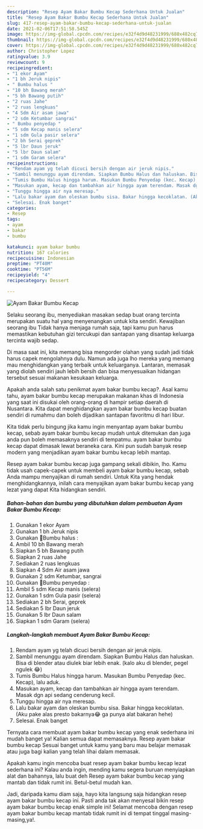 ```yaml
---
description: "Resep Ayam Bakar Bumbu Kecap Sederhana Untuk Jualan"
title: "Resep Ayam Bakar Bumbu Kecap Sederhana Untuk Jualan"
slug: 417-resep-ayam-bakar-bumbu-kecap-sederhana-untuk-jualan
date: 2021-02-06T17:51:58.545Z
image: https://img-global.cpcdn.com/recipes/e32f4d9d48231999/680x482cq70/ayam-bakar-bumbu-kecap-foto-resep-utama.jpg
thumbnail: https://img-global.cpcdn.com/recipes/e32f4d9d48231999/680x482cq70/ayam-bakar-bumbu-kecap-foto-resep-utama.jpg
cover: https://img-global.cpcdn.com/recipes/e32f4d9d48231999/680x482cq70/ayam-bakar-bumbu-kecap-foto-resep-utama.jpg
author: Christopher Lopez
ratingvalue: 3.9
reviewcount: 9
recipeingredient:
- "1 ekor Ayam"
- "1 bh Jeruk nipis"
- " Bumbu halus "
- "10 bh Bawang merah"
- "5 bh Bawang putih"
- "2 ruas Jahe"
- "2 ruas lengkuas"
- "4 Sdm Air asam jawa"
- "2 sdm Ketumbar sangrai"
- " Bumbu penyedap "
- "5 sdm Kecap manis selera"
- "1 sdm Gula pasir selera"
- "2 bh Serai geprek"
- "5 lbr Daun jeruk"
- "5 lbr Daun salam"
- "1 sdm Garam selera"
recipeinstructions:
- "Rendam ayam yg telah dicuci bersih dengan air jeruk nipis."
- "Sambil menunggu ayam direndam. Siapkan Bumbu Halus dan haluskan. Bisa di blender atau diulek biar lebih enak. (kalo aku di blender, pegel ngulek 😂)"
- "Tumis Bumbu Halus hingga harum. Masukan Bumbu Penyedap (kec. Kecap), lalu aduk."
- "Masukan ayam, kecap dan tambahkan air hingga ayam terendam. Masak dgn api sedang cenderung kecil."
- "Tunggu hingga air nya meresap."
- "Lalu bakar ayam dan oleskan bumbu sisa. Bakar hingga kecoklatan. (Aku pake alas presto bakarnya😂 ga punya alat bakaran hehe)"
- "Selesai. Enak banget"
categories:
- Resep
tags:
- ayam
- bakar
- bumbu

katakunci: ayam bakar bumbu 
nutrition: 167 calories
recipecuisine: Indonesian
preptime: "PT40M"
cooktime: "PT56M"
recipeyield: "4"
recipecategory: Dessert

---
```



![Ayam Bakar Bumbu Kecap](https://img-global.cpcdn.com/recipes/e32f4d9d48231999/680x482cq70/ayam-bakar-bumbu-kecap-foto-resep-utama.jpg)

Selaku seorang ibu, menyediakan masakan sedap buat orang tercinta merupakan suatu hal yang menyenangkan untuk kita sendiri. Kewajiban seorang ibu Tidak hanya menjaga rumah saja, tapi kamu pun harus memastikan kebutuhan gizi tercukupi dan santapan yang disantap keluarga tercinta wajib sedap.

Di masa  saat ini, kita memang bisa mengorder olahan yang sudah jadi tidak harus capek mengolahnya dulu. Namun ada juga lho mereka yang memang mau menghidangkan yang terbaik untuk keluarganya. Lantaran, memasak yang diolah sendiri jauh lebih bersih dan bisa menyesuaikan hidangan tersebut sesuai makanan kesukaan keluarga. 



Apakah anda salah satu penikmat ayam bakar bumbu kecap?. Asal kamu tahu, ayam bakar bumbu kecap merupakan makanan khas di Indonesia yang saat ini disukai oleh orang-orang di hampir setiap daerah di Nusantara. Kita dapat menghidangkan ayam bakar bumbu kecap buatan sendiri di rumahmu dan boleh dijadikan santapan favoritmu di hari libur.

Kita tidak perlu bingung jika kamu ingin menyantap ayam bakar bumbu kecap, sebab ayam bakar bumbu kecap mudah untuk ditemukan dan juga anda pun boleh memasaknya sendiri di tempatmu. ayam bakar bumbu kecap dapat dimasak lewat beraneka cara. Kini pun sudah banyak resep modern yang menjadikan ayam bakar bumbu kecap lebih mantap.

Resep ayam bakar bumbu kecap juga gampang sekali dibikin, lho. Kamu tidak usah capek-capek untuk membeli ayam bakar bumbu kecap, sebab Anda mampu menyajikan di rumah sendiri. Untuk Kita yang hendak menghidangkannya, inilah cara menyajikan ayam bakar bumbu kecap yang lezat yang dapat Kita hidangkan sendiri.

<!--inarticleads1-->

##### Bahan-bahan dan bumbu yang dibutuhkan dalam pembuatan Ayam Bakar Bumbu Kecap:

1. Gunakan 1 ekor Ayam
1. Gunakan 1 bh Jeruk nipis
1. Gunakan  🔪Bumbu halus :
1. Ambil 10 bh Bawang merah
1. Siapkan 5 bh Bawang putih
1. Siapkan 2 ruas Jahe
1. Sediakan 2 ruas lengkuas
1. Siapkan 4 Sdm Air asam jawa
1. Gunakan 2 sdm Ketumbar, sangrai
1. Gunakan  🔪Bumbu penyedap :
1. Ambil 5 sdm Kecap manis (selera)
1. Gunakan 1 sdm Gula pasir (selera)
1. Sediakan 2 bh Serai, geprek
1. Sediakan 5 lbr Daun jeruk
1. Gunakan 5 lbr Daun salam
1. Siapkan 1 sdm Garam (selera)




<!--inarticleads2-->

##### Langkah-langkah membuat Ayam Bakar Bumbu Kecap:

1. Rendam ayam yg telah dicuci bersih dengan air jeruk nipis.
1. Sambil menunggu ayam direndam. Siapkan Bumbu Halus dan haluskan. Bisa di blender atau diulek biar lebih enak. (kalo aku di blender, pegel ngulek 😂)
1. Tumis Bumbu Halus hingga harum. Masukan Bumbu Penyedap (kec. Kecap), lalu aduk.
1. Masukan ayam, kecap dan tambahkan air hingga ayam terendam. Masak dgn api sedang cenderung kecil.
1. Tunggu hingga air nya meresap.
1. Lalu bakar ayam dan oleskan bumbu sisa. Bakar hingga kecoklatan. (Aku pake alas presto bakarnya😂 ga punya alat bakaran hehe)
1. Selesai. Enak banget




Ternyata cara membuat ayam bakar bumbu kecap yang enak sederhana ini mudah banget ya! Kalian semua dapat memasaknya. Resep ayam bakar bumbu kecap Sesuai banget untuk kamu yang baru mau belajar memasak atau juga bagi kalian yang telah lihai dalam memasak.

Apakah kamu ingin mencoba buat resep ayam bakar bumbu kecap lezat sederhana ini? Kalau anda ingin, mending kamu segera buruan menyiapkan alat dan bahannya, lalu buat deh Resep ayam bakar bumbu kecap yang mantab dan tidak rumit ini. Betul-betul mudah kan. 

Jadi, daripada kamu diam saja, hayo kita langsung saja hidangkan resep ayam bakar bumbu kecap ini. Pasti anda tak akan menyesal bikin resep ayam bakar bumbu kecap enak simple ini! Selamat mencoba dengan resep ayam bakar bumbu kecap mantab tidak rumit ini di tempat tinggal masing-masing,ya!.

